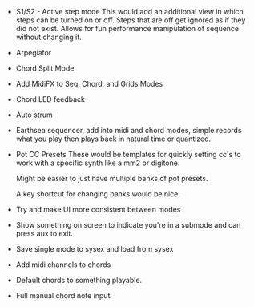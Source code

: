 - S1/S2 - Active step mode
    This would add an additional view in which steps can be turned on or off. 
    Steps that are off get ignored as if they did not exist. 
    Allows for fun performance manipulation of sequence without changing it. 


- Arpegiator

- Chord Split Mode

- Add MidiFX to Seq, Chord, and Grids Modes

- Chord LED feedback

- Auto strum

- Earthsea sequencer, add into midi and chord modes, simple records what you play then plays back in natural time or quantized. 

- Pot CC Presets
    These would be templates for quickly setting cc's to work with a specific synth like a mm2 or digitone. 

    Might be easier to just have multiple banks of pot presets. 

    A key shortcut for changing banks would be nice. 


- Try and make UI more consistent between modes

- Show something on screen to indicate you're in a submode and can press aux to exit. 

- Save single mode to sysex and load from sysex

- Add midi channels to chords

- Default chords to something playable. 

- Full manual chord note input






